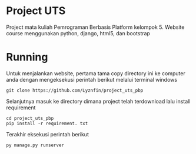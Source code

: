 # Project UTS
Project mata kuliah Pemrograman Berbasis Platform kelompok 5. Website course menggunakan python, django, html5, dan bootstrap

# Running
Untuk menjalankan website, pertama tama copy directory ini ke computer anda dengan mengeksekusi perintah berikut melalui terminal windows
```
git clone https://github.com/Lyznfin/project_uts_pbp
```
Selanjutnya masuk ke directory dimana project telah terdownload lalu install requirement
```
cd project_uts_pbp
pip install -r requirement. txt
```
Terakhir eksekusi perintah berikut
```
py manage.py runserver
```
